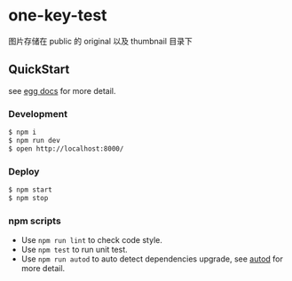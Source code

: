 # one-key-test

图片存储在 public 的 original 以及 thumbnail 目录下

## QuickStart

<!-- add docs here for user -->

see [egg docs][egg] for more detail.

### Development

```bash
$ npm i
$ npm run dev
$ open http://localhost:8000/
```

### Deploy

```bash
$ npm start
$ npm stop
```

### npm scripts

- Use `npm run lint` to check code style.
- Use `npm test` to run unit test.
- Use `npm run autod` to auto detect dependencies upgrade, see [autod](https://www.npmjs.com/package/autod) for more detail.

[egg]: https://eggjs.org

